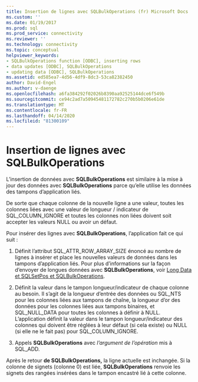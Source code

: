 ```yaml
---
title: Insertion de lignes avec SQLBulkOperations (fr) Microsoft Docs
ms.custom: ''
ms.date: 01/19/2017
ms.prod: sql
ms.prod_service: connectivity
ms.reviewer: ''
ms.technology: connectivity
ms.topic: conceptual
helpviewer_keywords:
- SQLBulkOperations function [ODBC], inserting rows
- data updates [ODBC], SQLBulkOperations
- updating data [ODBC], SQLBulkOperations
ms.assetid: ed585ea7-4d56-4df9-8dc3-53ca82382450
author: David-Engel
ms.author: v-daenge
ms.openlocfilehash: a6fa384292f02026b8390aa92525144dce6f549b
ms.sourcegitcommit: ce94c2ad7a50945481172782c270b5b0206e61de
ms.translationtype: MT
ms.contentlocale: fr-FR
ms.lasthandoff: 04/14/2020
ms.locfileid: "81300109"
---
```

# <a name="inserting-rows-with-sqlbulkoperations"></a>Insertion de lignes avec SQLBulkOperations
L’insertion de données avec **SQLBulkOperations** est similaire à la mise à jour des données avec **SQLBulkOperations** parce qu’elle utilise les données des tampons d’application liés.  
  
 De sorte que chaque colonne de la nouvelle ligne a une valeur, toutes les colonnes liées avec une valeur de longueur / indicateur de SQL_COLUMN_IGNORE et toutes les colonnes non liées doivent soit accepter les valeurs NULL ou avoir un défaut.  
  
 Pour insérer des lignes avec **SQLBulkOperations**, l’application fait ce qui suit :  
  
1.  Définit l’attribut SQL_ATTR_ROW_ARRAY_SIZE énoncé au nombre de lignes à insérer et place les nouvelles valeurs de données dans les tampons d’application liés. Pour plus d’informations sur la façon d’envoyer de longues données avec **SQLBulkOperations**, voir [Long Data et SQLSetPos et SQLBulkOperations](../../../odbc/reference/develop-app/long-data-and-sqlsetpos-and-sqlbulkoperations.md).  
  
2.  Définit la valeur dans le tampon longueur/indicateur de chaque colonne au besoin. Il s’agit de la longueur d’entrée des données ou SQL_NTS pour les colonnes liées aux tampons de chaîne, la longueur d’or des données pour les colonnes liées aux tampons binaires, et SQL_NULL_DATA pour toutes les colonnes à définir à NULL. L’application définit la valeur dans le tampon longueur/indicateur des colonnes qui doivent être réglées à leur défaut (si cela existe) ou NULL (si elle ne le fait pas) pour SQL_COLUMN_IGNORE.  
  
3.  Appels **SQLBulkOperations** avec *l’argument de l’opération* mis à SQL_ADD.  
  
 Après le retour **de SQLBulkOperations,** la ligne actuelle est inchangée. Si la colonne de signets (colonne 0) est liée, **SQLBulkOperations** renvoie les signets des rangées insérées dans le tampon encastré lié à cette colonne.
